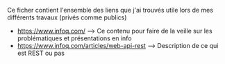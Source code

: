 Ce ficher contient l'ensemble des liens que j'ai trouvés utile lors de mes différents travaux (privés comme publics)

* https://www.infoq.com/ --> Ce contenu pour faire de la veille sur les problématiques et présentations en info
* https://www.infoq.com/articles/web-api-rest --> Description de ce qui est REST ou pas
